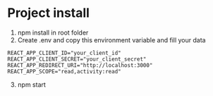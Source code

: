 # Project install

1. npm install in root folder
2. Create .env and copy this environment variable and fill your data

```
REACT_APP_CLIENT_ID="your_client_id"
REACT_APP_CLIENT_SECRET="your_client_secret"
REACT_APP_REDIRECT_URI="http://localhost:3000"
REACT_APP_SCOPE="read,activity:read"
```

3. npm start
